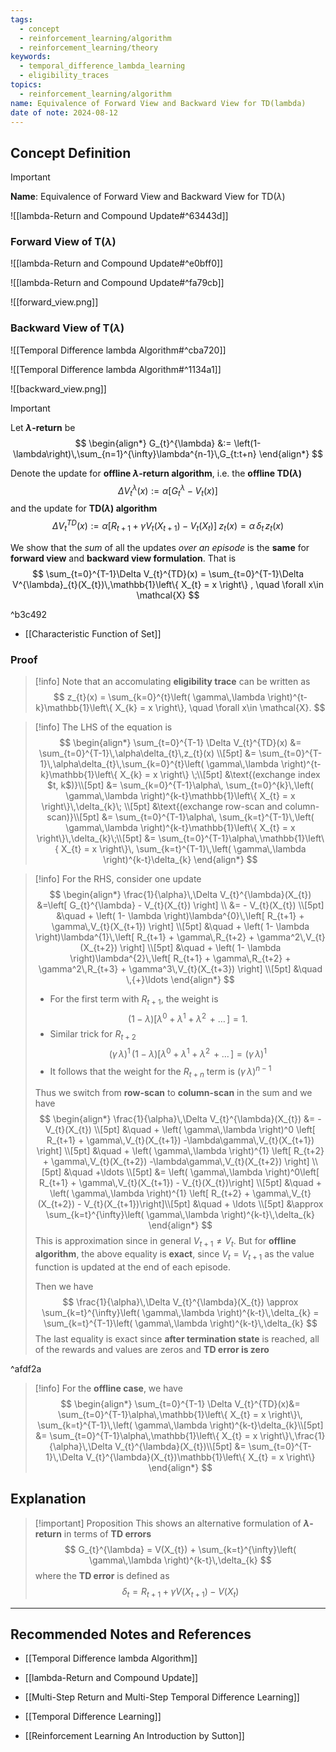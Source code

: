 ```yaml
---
tags:
  - concept
  - reinforcement_learning/algorithm
  - reinforcement_learning/theory
keywords:
  - temporal_difference_lambda_learning
  - eligibility_traces
topics:
  - reinforcement_learning/algorithm
name: Equivalence of Forward View and Backward View for TD(lambda)
date of note: 2024-08-12
---
```


## Concept Definition

>[!important]
>**Name**: Equivalence of Forward View and Backward View for TD($\lambda$)

![[lambda-Return and Compound Update#^63443d]]

### Forward View of T($\lambda$)

![[lambda-Return and Compound Update#^e0bff0]]

![[lambda-Return and Compound Update#^fa79cb]]

![[forward_view.png]]
### Backward View of T($\lambda$)

![[Temporal Difference lambda Algorithm#^cba720]]

![[Temporal Difference lambda Algorithm#^1134a1]]

![[backward_view.png]]

>[!important] 
>Let **$\lambda$-return** be 
>$$
>\begin{align*}
>G_{t}^{\lambda} &:= \left(1- \lambda\right)\,\sum_{n=1}^{\infty}\lambda^{n-1}\,G_{t:t+n}
>\end{align*}
>$$
>
>Denote the update for **offline $\lambda$-return algorithm**, i.e. the **offline TD($\lambda$)**
>$$
>\Delta V_{t}^{\lambda}(x) := \alpha\left[ G_{t}^{\lambda} - V_{t}(x) \right]
>$$
>and the update for **TD($\lambda$) algorithm**
>$$
>\Delta V_{t}^{TD}(x) := \alpha \left[R_{t+1} + \gamma V_{t}(X_{t+1})  - V_{t}(X_{t})\right] \;z_{t}(x) = \alpha\, \delta_{t}\,z_{t}(x)
>$$
>
>We show that the *sum* of all the updates *over an episode* is the **same** for **forward view** and **backward view formulation**. That is
>$$
> \sum_{t=0}^{T-1}\Delta V_{t}^{TD}(x) = \sum_{t=0}^{T-1}\Delta V^{\lambda}_{t}(X_{t})\,\mathbb{1}\left\{ X_{t} = x \right\} , \quad \forall x\in \mathcal{X}
>$$

^b3c492

- [[Characteristic Function of Set]]

### Proof

>[!info]
>Note that an accomulating **eligibility trace** can be written as 
>$$
>z_{t}(x) = \sum_{k=0}^{t}\left( \gamma\,\lambda \right)^{t-k}\mathbb{1}\left\{ X_{k} = x \right\}, \quad \forall x\in \mathcal{X}.
>$$

>[!info]
>The LHS of the equation is
>$$
>\begin{align*}
>\sum_{t=0}^{T-1} \Delta V_{t}^{TD}(x) &= \sum_{t=0}^{T-1}\,\alpha\delta_{t}\,z_{t}(x) \\[5pt]
>&= \sum_{t=0}^{T-1}\,\alpha\delta_{t}\,\sum_{k=0}^{t}\left( \gamma\,\lambda \right)^{t-k}\mathbb{1}\left\{ X_{k} = x \right\} \;\\[5pt]
>&\text{(exchange index $t, k$)}\\[5pt]
>&= \sum_{k=0}^{T-1}\alpha\,  \sum_{t=0}^{k}\,\left( \gamma\,\lambda \right)^{k-t}\mathbb{1}\left\{ X_{t} = x \right\}\,\delta_{k}\; \\[5pt]
>&\text{(exchange row-scan and column-scan)}\\[5pt]
>&= \sum_{t=0}^{T-1}\alpha\,  \sum_{k=t}^{T-1}\,\left( \gamma\,\lambda \right)^{k-t}\mathbb{1}\left\{ X_{t} = x \right\}\,\delta_{k}\;\\[5pt]
>&= \sum_{t=0}^{T-1}\alpha\,\mathbb{1}\left\{ X_{t} = x \right\}\,  \sum_{k=t}^{T-1}\,\left( \gamma\,\lambda \right)^{k-t}\delta_{k}
>\end{align*}
>$$

>[!info]
>For the RHS, consider one update
>$$
>\begin{align*}
> \frac{1}{\alpha}\,\Delta V_{t}^{\lambda}(X_{t}) &=\left[ G_{t}^{\lambda} - V_{t}(X_{t}) \right] \\
> &= - V_{t}(X_{t}) \\[5pt]
> &\quad + \left(  1- \lambda \right)\lambda^{0}\,\left[ R_{t+1} + \gamma\,V_{t}(X_{t+1}) \right] \\[5pt]
> &\quad + \left(  1- \lambda \right)\lambda^{1}\,\left[ R_{t+1} + \gamma\,R_{t+2} + \gamma^2\,V_{t}(X_{t+2}) \right] \\[5pt]
> &\quad + \left(  1- \lambda \right)\lambda^{2}\,\left[ R_{t+1} + \gamma\,R_{t+2} + \gamma^2\,R_{t+3} + \gamma^3\,V_{t}(X_{t+3}) \right] \\[5pt]
> &\quad \,{+}\ldots
>\end{align*}
>$$
>- For the first term with $R_{t+1}$, the weight is $$(1-\lambda)\left[\lambda^{0} + \lambda^{1} + \lambda^{2} \,{+}\ldots{}\,  \right] = 1.$$ 
>- Similar trick for $R_{t+2}$ $$(\gamma\,\lambda)^1\,(1-\lambda)\left[\lambda^{0} + \lambda^{1} + \lambda^{2} \,{+}\ldots{}\,  \right] = (\gamma\,\lambda)^1$$ 
>- It follows that the weight for the $R_{t+n}$ term is $(\gamma\,\lambda)^{n-1}$
>
>Thus we switch from **row-scan** to **column-scan** in the sum and we have
>$$
>\begin{align*}
>\frac{1}{\alpha}\,\Delta V_{t}^{\lambda}(X_{t}) &= - V_{t}(X_{t}) \\[5pt]
>&\quad + \left( \gamma\,\lambda \right)^0 \left[ R_{t+1} + \gamma\,V_{t}(X_{t+1}) -\lambda\gamma\,V_{t}(X_{t+1})  \right] \\[5pt]
>&\quad + \left( \gamma\,\lambda \right)^{1} \left[ R_{t+2} + \gamma\,V_{t}(X_{t+2}) -\lambda\gamma\,V_{t}(X_{t+2})  \right] \\[5pt]
>&\quad +\ldots \\[5pt]
>&= \left( \gamma\,\lambda \right)^0\left[ R_{t+1} + \gamma\,V_{t}(X_{t+1})  - V_{t}(X_{t})\right] \\[5pt]
>&\quad +  \left( \gamma\,\lambda \right)^{1} \left[ R_{t+2} + \gamma\,V_{t}(X_{t+2})  - V_{t}(X_{t+1})\right]\\[5pt]
>&\quad + \ldots \\[5pt]
>&\approx \sum_{k=t}^{\infty}\left( \gamma\,\lambda \right)^{k-t}\,\delta_{k}
>\end{align*}
>$$
>This is approximation since in general $V_{t+1} \neq V_{t}$. But for **offline algorithm**, the above equality is **exact**, since $V_{t} = V_{t+1}$ as the value function is updated at the end of each episode.
>
>Then we have
>$$
>\frac{1}{\alpha}\,\Delta V_{t}^{\lambda}(X_{t}) \approx \sum_{k=t}^{\infty}\left( \gamma\,\lambda \right)^{k-t}\,\delta_{k} = \sum_{k=t}^{T-1}\left( \gamma\,\lambda \right)^{k-t}\,\delta_{k}
>$$
>The last equality is exact since **after termination state** is reached, all of the rewards and values are zeros and **TD error is zero**
>

^afdf2a

>[!info]
>For the **offline case**, we have
>$$
>\begin{align*}
>\sum_{t=0}^{T-1} \Delta V_{t}^{TD}(x)&= \sum_{t=0}^{T-1}\alpha\,\mathbb{1}\left\{ X_{t} = x \right\}\,  \sum_{k=t}^{T-1}\,\left( \gamma\,\lambda \right)^{k-t}\delta_{k}\\[5pt]
>&= \sum_{t=0}^{T-1}\alpha\,\mathbb{1}\left\{ X_{t} = x \right\}\,\frac{1}{\alpha}\,\Delta V_{t}^{\lambda}(X_{t})\\[5pt]
>&= \sum_{t=0}^{T-1}\,\Delta V_{t}^{\lambda}(X_{t})\mathbb{1}\left\{ X_{t} = x \right\}
>\end{align*}
>$$



## Explanation

>[!important] Proposition
>This shows an alternative formulation of **$\lambda$-return** in terms of **TD errors**
>$$
>G_{t}^{\lambda}  = V(X_{t}) + \sum_{k=t}^{\infty}\left( \gamma\,\lambda \right)^{k-t}\,\delta_{k}
>$$
>where the **TD error** is defined as
>$$
>\delta_{t} = R_{t+1} + \gamma V(X_{t+1})  - V(X_{t})
>$$




-----------
##  Recommended Notes and References


- [[Temporal Difference lambda Algorithm]]
- [[lambda-Return and Compound Update]]
- [[Multi-Step Return and Multi-Step Temporal Difference Learning]]
- [[Temporal Difference Learning]]



- [[Reinforcement Learning An Introduction by Sutton]]